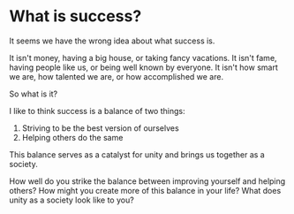 # What is success?

It seems we have the wrong idea about what success is.

It isn't money, having a big house, or taking fancy vacations. It isn't fame, having people like us, or being well known by everyone. It isn't how smart we are, how talented we are, or how accomplished we are.

So what is it?

I like to think success is a balance of two things:

1. Striving to be the best version of ourselves
2. Helping others do the same

This balance serves as a catalyst for unity and brings us together as a society.

How well do you strike the balance between improving yourself and helping others? How might you create more of this balance in your life? What does unity as a society look like to you?
